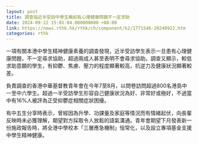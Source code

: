 ```yaml
---
layout: post
title: 調查指近半受訪中學生稱如有心理健康問題不一定求助
date: 2024-09-22 15:01:04.000000000 +08:00
link: https://news.rthk.hk/rthk/ch/component/k2/1771546-20240922.htm
categories: rthk
---
```


一項有關本港中學生精神健康素養的調查發現，近半受訪學生表示一旦患有心理健康問題，不一定尋求協助，超過兩成人甚至表明不會尋求協助。調查又顯示，較低求助意願的學生，有抑鬱、焦慮、壓力的程度顯著較高，抗逆力及健康狀況顯著較差。

負責調查的香港中華基督教青年會在今年7至8月，以問卷訪問超過800名港島中一至中六學生。超過一半受訪學生形容自己健康狀況為好、非常好或極好，不過當中有16%人被評為正受抑鬱症相關症狀困擾。

有中五生分享時表示，曾經因為升學、功課量及家庭等情況而有情緒起伏，向長輩反映時未必獲理解，期望對方採取令人放鬆的語氣溝通。青年會期望下月發表新一份施政報告時，將全港中學校本「三層應急機制」恒常化，以及設立專項基金支援中學生精神健康。
